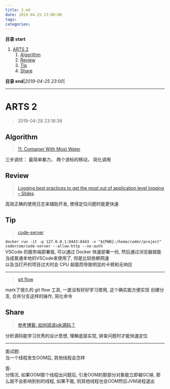 ```yaml
---
title: 2.md
date: 2019-04-25 23:00:08
tags: 
categories: 
---
```


**目录 start**
 
1. [ARTS 2](#arts-2)
    1. [Algorithm](#algorithm)
    1. [Review](#review)
    1. [Tip](#tip)
    1. [Share](#share)

**目录 end**|_2019-04-25 23:00_|
****************************************
# ARTS 2
> 2019-04-28 23:16:36

## Algorithm
> [11. Container With Most Water](https://leetcode.com/problems/container-with-most-water/description/)

三步调优： 最简单暴力， 两个游标的移动， 简化调用

## Review
> [Logging best practices to get the most out of application level logging – Slides](https://geshan.com.np/blog/2019/03/follow-these-logging-best-practices-to-get-the-most-out-of-application-level-logging-slides/)

高效正确的使用日志来辅助开发, 使得定位问题时能更快速

## Tip
> [code-server](https://github.com/cdr/code-server) 

`docker run -it -p 127.0.0.1:8443:8443 -v "${PWD}:/home/coder/project" codercom/code-server --allow-http --no-auth`  
VSCode 的服务端部署版, 可以通过 Docker 快速部署一份, 然后通过浏览器就能当成普通本地的VSCode来使用了, 但是比较依赖网速  
以及当打开的项目过大时会 CPU 超载而导致明显的卡顿和无响应  

************************

> [git flow](https://github.com/nvie/gitflow)

mark了很久的 git flow 工具, 一直没有好好学习使用, 这个确实能方便实现 创建分支, 合并分支这样的操作, 简化命令

## Share

> [参考博客: 如何阅读jdk源码？](https://juejin.im/post/5cb16e8ae51d456e46603dff)  

分析源码能学习优秀的设计思想, 理解底层实现, 排查问题时才能快速定位

************************
面试题:   
当一个线程发生OOM后, 其他线程会怎样

答:  
分情况, 如果OOM那个线程出问题后, 引发OOM的那部分对象能立即被GC掉, 那么就不会影响到别的线程, 如果不能, 则其他线程也会OOM然后JVM进程退出